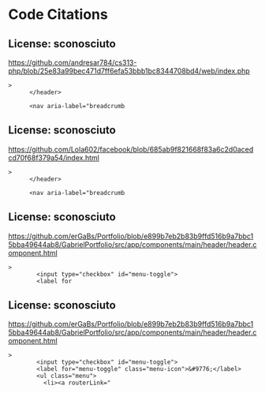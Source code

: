 # Code Citations

## License: sconosciuto
https://github.com/andresar784/cs313-php/blob/25e83a99bec471d7ff6efa53bbb1bc8344708bd4/web/index.php

```
>
      </header>

      <nav aria-label="breadcrumb
```


## License: sconosciuto
https://github.com/Lola602/facebook/blob/685ab9f821668f83a6c2d0acedcd70f68f379a54/index.html

```
>
      </header>

      <nav aria-label="breadcrumb
```


## License: sconosciuto
https://github.com/erGaBs/Portfolio/blob/e899b7eb2b83b9ffd516b9a7bbc15bba49644ab8/GabrielPortfolio/src/app/components/main/header/header.component.html

```
>
        <input type="checkbox" id="menu-toggle">
        <label for
```


## License: sconosciuto
https://github.com/erGaBs/Portfolio/blob/e899b7eb2b83b9ffd516b9a7bbc15bba49644ab8/GabrielPortfolio/src/app/components/main/header/header.component.html

```
>
        <input type="checkbox" id="menu-toggle">
        <label for="menu-toggle" class="menu-icon">&#9776;</label>
        <ul class="menu">
          <li><a routerLink="
```

